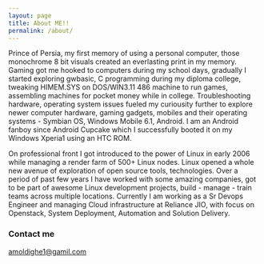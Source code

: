 ```yaml
---
layout: page
title: About ME!!
permalink: /about/
---
```


Prince of Persia, my first memory of using a personal computer, those monochrome 8 bit visuals created an everlasting print in my memory. Gaming got me hooked to computers during my school days, gradually I started exploring gwbasic, C programming during my diploma college, tweaking HIMEM.SYS on DOS/WIN3.11 486 machine to run games, assembling machines for pocket money while in college. Troubleshooting hardware, operating system issues fueled my curiousity further to explore newer computer hardware, gaming gadgets, mobiles and their operating systems - Symbian OS, Windows Mobile 6.1, Android. I am an Android fanboy since Android Cupcake which I successfully booted it on my Windows Xperia1 using an HTC ROM. 

On professional front I got introduced to the power of Linux in early 2006 while managing a render farm of 500+ Linux nodes. Linux opened a whole new avenue of exploration of open source tools, technologies. Over a period of past few years I have worked with some amazing companies, got to be part of awesome Linux development projects, build - manage - train teams across multiple locations. Currently I am working as a Sr Devops Engineer and managing Cloud infrastructure at Reliance JIO, with focus on Openstack, System Deployment, Automation and Solution Delivery. 

### Contact me

[amoldighe1@gamil.com](mailto:amoldighe1@gmail.com)
